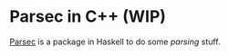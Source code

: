 # Parsec in C++ (WIP)

[Parsec](https://hackage.haskell.org/package/parsec) is a package in Haskell to do some *parsing* stuff.
